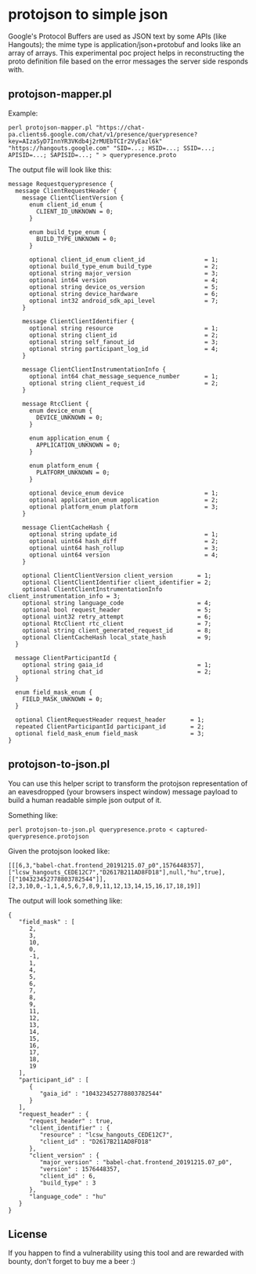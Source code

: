 # protojson to simple json

Google's Protocol Buffers are used as JSON text by some APIs (like Hangouts); the mime type is application/json+protobuf and looks like an array of arrays.
This experimental poc project helps in reconstructing the proto definition file based on the error messages the server side responds with.

## protojson-mapper.pl

Example:

```
perl protojson-mapper.pl "https://chat-pa.clients6.google.com/chat/v1/presence/querypresence?key=AIzaSyD7InnYR3VKdb4j2rMUEbTCIr2VyEazl6k"  "https://hangouts.google.com" "SID=...; HSID=...; SSID=...; APISID=...; SAPISID=...; " > querypresence.proto
```

The output file will look like this:

```
message Requestquerypresence {
  message ClientRequestHeader {
    message ClientClientVersion {
      enum client_id_enum {
        CLIENT_ID_UNKNOWN = 0;
      }

      enum build_type_enum {
        BUILD_TYPE_UNKNOWN = 0;
      }

      optional client_id_enum client_id                 = 1;
      optional build_type_enum build_type               = 2;
      optional string major_version                     = 3;
      optional int64 version                            = 4;
      optional string device_os_version                 = 5;
      optional string device_hardware                   = 6;
      optional int32 android_sdk_api_level              = 7;
    }

    message ClientClientIdentifier {
      optional string resource                          = 1;
      optional string client_id                         = 2;
      optional string self_fanout_id                    = 3;
      optional string participant_log_id                = 4;
    }

    message ClientClientInstrumentationInfo {
      optional int64 chat_message_sequence_number       = 1;
      optional string client_request_id                 = 2;
    }

    message RtcClient {
      enum device_enum {
        DEVICE_UNKNOWN = 0;
      }

      enum application_enum {
        APPLICATION_UNKNOWN = 0;
      }

      enum platform_enum {
        PLATFORM_UNKNOWN = 0;
      }

      optional device_enum device                       = 1;
      optional application_enum application             = 2;
      optional platform_enum platform                   = 3;
    }

    message ClientCacheHash {
      optional string update_id                         = 1;
      optional uint64 hash_diff                         = 2;
      optional uint64 hash_rollup                       = 3;
      optional uint64 version                           = 4;
    }

    optional ClientClientVersion client_version       = 1;
    optional ClientClientIdentifier client_identifier = 2;
    optional ClientClientInstrumentationInfo client_instrumentation_info = 3;
    optional string language_code                     = 4;
    optional bool request_header                      = 5;
    optional uint32 retry_attempt                     = 6;
    optional RtcClient rtc_client                     = 7;
    optional string client_generated_request_id       = 8;
    optional ClientCacheHash local_state_hash         = 9;
  }

  message ClientParticipantId {
    optional string gaia_id                           = 1;
    optional string chat_id                           = 2;
  }

  enum field_mask_enum {
    FIELD_MASK_UNKNOWN = 0;
  }

  optional ClientRequestHeader request_header       = 1;
  repeated ClientParticipantId participant_id       = 2;
  optional field_mask_enum field_mask               = 3;
}
```



## protojson-to-json.pl

You can use this helper script to transform the protojson representation of an eavesdropped (your browsers inspect window) message payload to build a human readable simple json output of it.

Something like:

```
perl protojson-to-json.pl querypresence.proto < captured-querypresence.protojson

```

Given the protojson looked like:

```
[[[6,3,"babel-chat.frontend_20191215.07_p0",1576448357],["lcsw_hangouts_CEDE12C7","D2617B211AD8FD18"],null,"hu",true],[["104323452778803782544"]],[2,3,10,0,-1,1,4,5,6,7,8,9,11,12,13,14,15,16,17,18,19]]
```

The output will look something like:

```
{
   "field_mask" : [
      2,
      3,
      10,
      0,
      -1,
      1,
      4,
      5,
      6,
      7,
      8,
      9,
      11,
      12,
      13,
      14,
      15,
      16,
      17,
      18,
      19
   ],
   "participant_id" : [
      {
         "gaia_id" : "104323452778803782544"
      }
   ],
   "request_header" : {
      "request_header" : true,
      "client_identifier" : {
         "resource" : "lcsw_hangouts_CEDE12C7",
         "client_id" : "D2617B211AD8FD18"
      },
      "client_version" : {
         "major_version" : "babel-chat.frontend_20191215.07_p0",
         "version" : 1576448357,
         "client_id" : 6,
         "build_type" : 3
      },
      "language_code" : "hu"
   }
}
```


## License

If you happen to find a vulnerability using this tool and are rewarded with bounty, don't forget to buy me a beer :)

